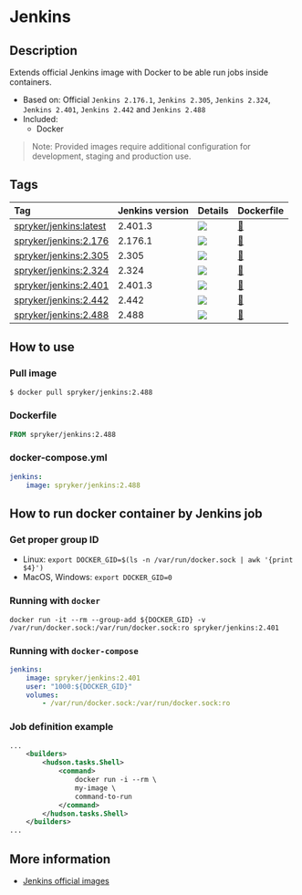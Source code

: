 # Jenkins

## Description

Extends official Jenkins image with Docker to be able run jobs inside containers.

* Based on: Official `Jenkins 2.176.1`, `Jenkins 2.305`, `Jenkins 2.324`,  `Jenkins 2.401`, `Jenkins 2.442` and `Jenkins 2.488` 
* Included:
    - Docker

> Note: Provided images require additional configuration for development, staging and production use.

## Tags

| Tag     | Jenkins version     | Details     | Dockerfile     |
| :------------- | :------------- | :------------- | :------------- |
| [spryker/jenkins:latest](https://hub.docker.com/r/spryker/jenkins/tags) | 2.401.3 | [![](https://images.microbadger.com/badges/image/spryker/jenkins:latest.svg)](https://microbadger.com/images/spryker/jenkins:latest "Get your own image badge on microbadger.com") | [:link:](https://github.com/spryker/docker-jenkins/blob/master/2.401/Dockerfile) |
| [spryker/jenkins:2.176](https://hub.docker.com/r/spryker/jenkins/tags)  | 2.176.1 | [![](https://images.microbadger.com/badges/image/spryker/jenkins:2.176.svg)](https://microbadger.com/images/spryker/jenkins:2.176 "Get your own image badge on microbadger.com") | [:link:](https://github.com/spryker/docker-jenkins/blob/master/2.176/Dockerfile) |
| [spryker/jenkins:2.305](https://hub.docker.com/r/spryker/jenkins/tags)  | 2.305 | [![](https://images.microbadger.com/badges/image/spryker/jenkins:2.304.svg)](https://microbadger.com/images/spryker/jenkins:2.305 "Get your own image badge on microbadger.com") | [:link:](https://github.com/spryker/docker-jenkins/blob/master/2.305/Dockerfile) |
| [spryker/jenkins:2.324](https://hub.docker.com/r/spryker/jenkins/tags)  | 2.324 | [![](https://images.microbadger.com/badges/image/spryker/jenkins:2.324.svg)](https://microbadger.com/images/spryker/jenkins:2.324 "Get your own image badge on microbadger.com") | [:link:](https://github.com/spryker/docker-jenkins/blob/master/2.324/Dockerfile) |
| [spryker/jenkins:2.401](https://hub.docker.com/r/spryker/jenkins/tags)  | 2.401.3 | [![](https://images.microbadger.com/badges/image/spryker/jenkins:2.401.svg)](https://microbadger.com/images/spryker/jenkins:2.401 "Get your own image badge on microbadger.com") | [:link:](https://github.com/spryker/docker-jenkins/blob/master/2.401/Dockerfile) |
| [spryker/jenkins:2.442](https://hub.docker.com/r/spryker/jenkins/tags)  | 2.442 | [![](https://images.microbadger.com/badges/image/spryker/jenkins:2.442.svg)](https://microbadger.com/images/spryker/jenkins:2.442 "Get your own image badge on microbadger.com") | [:link:](https://github.com/spryker/docker-jenkins/blob/master/2.442/Dockerfile) |
| [spryker/jenkins:2.488](https://hub.docker.com/r/spryker/jenkins/tags)  | 2.488 | [![](https://images.microbadger.com/badges/image/spryker/jenkins:2.488.svg)](https://microbadger.com/images/spryker/jenkins:2.488 "Get your own image badge on microbadger.com") | [:link:](https://github.com/spryker/docker-jenkins/blob/master/2.488/Dockerfile) |

## How to use

### Pull image

```bash
$ docker pull spryker/jenkins:2.488
```

### Dockerfile

```dockerfile
FROM spryker/jenkins:2.488
```

### docker-compose.yml

```yaml
jenkins:
    image: spryker/jenkins:2.488
```

## How to run docker container by Jenkins job

### Get proper group ID

- Linux: `export DOCKER_GID=$(ls -n /var/run/docker.sock | awk '{print $4}')`
- MacOS, Windows: `export DOCKER_GID=0`

### Running with `docker`

`docker run -it --rm --group-add ${DOCKER_GID} -v /var/run/docker.sock:/var/run/docker.sock:ro spryker/jenkins:2.401`

### Running with `docker-compose`

```yaml
jenkins:
    image: spryker/jenkins:2.401
    user: "1000:${DOCKER_GID}"
    volumes:
        - /var/run/docker.sock:/var/run/docker.sock:ro
```

### Job definition example

```xml
...
    <builders>
        <hudson.tasks.Shell>
            <command>
                docker run -i --rm \
                my-image \
                command-to-run
            </command>
        </hudson.tasks.Shell>
    </builders>
...
```

## More information

* [Jenkins official images](https://github.com/jenkinsci/docker)
